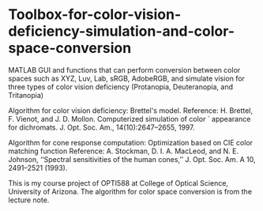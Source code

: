 # Toolbox-for-color-vision-deficiency-simulation-and-color-space-conversion
MATLAB GUI and functions that can perform conversion between color spaces such as XYZ, Luv, Lab, sRGB, AdobeRGB, and simulate vision for three types of color vision deficiency (Protanopia, Deuteranopia, and Tritanopia)

Algorithm for color vision deficiency: Brettel's model.
Reference: H. Brettel, F. Vienot, and J. D. Mollon. Computerized simulation of color ´ appearance for dichromats. J. Opt. Soc. Am., 14(10):2647–2655, 1997.

Algorithm for cone response computation: Optimization based on CIE color matching function
Reference: A. Stockman, D. I. A. MacLeod, and N. E. Johnson, ‘‘Spectral sensitivities of the human cones,’’ J. Opt. Soc. Am. A 10, 2491–2521 (1993).

This is my course project of OPTI588 at College of Optical Science, University of Arizona. The algorithm for color space conversion is from the lecture note.
